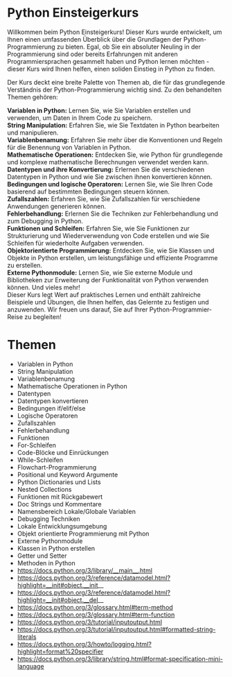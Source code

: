 # Python Einsteigerkurs
Willkommen beim Python Einsteigerkurs! Dieser Kurs wurde entwickelt, um Ihnen einen umfassenden Überblick über die Grundlagen der Python-Programmierung zu bieten. Egal, ob Sie ein absoluter Neuling in der Programmierung sind oder bereits Erfahrungen mit anderen Programmiersprachen gesammelt haben und Python lernen möchten - dieser Kurs wird Ihnen helfen, einen soliden Einstieg in Python zu finden.

Der Kurs deckt eine breite Palette von Themen ab, die für das grundlegende Verständnis der Python-Programmierung wichtig sind. Zu den behandelten Themen gehören:

__Variablen in Python:__ Lernen Sie, wie Sie Variablen erstellen und verwenden, um Daten in Ihrem Code zu speichern.  
__String Manipulation:__ Erfahren Sie, wie Sie Textdaten in Python bearbeiten und manipulieren.  
__Variablenbenamung:__ Erfahren Sie mehr über die Konventionen und Regeln für die Benennung von Variablen in Python.  
__Mathematische Operationen:__ Entdecken Sie, wie Python für grundlegende und komplexe mathematische Berechnungen verwendet werden kann.  
__Datentypen und ihre Konvertierung:__ Erlernen Sie die verschiedenen Datentypen in Python und wie Sie zwischen ihnen konvertieren können.  
__Bedingungen und logische Operatoren:__ Lernen Sie, wie Sie Ihren Code basierend auf bestimmten Bedingungen steuern können.  
__Zufallszahlen:__ Erfahren Sie, wie Sie Zufallszahlen für verschiedene Anwendungen generieren können.  
__Fehlerbehandlung:__ Erlernen Sie die Techniken zur Fehlerbehandlung und zum Debugging in Python.  
__Funktionen und Schleifen:__ Erfahren Sie, wie Sie Funktionen zur Strukturierung und Wiederverwendung von Code erstellen und wie Sie Schleifen für wiederholte Aufgaben verwenden.  
__Objektorientierte Programmierung:__ Entdecken Sie, wie Sie Klassen und Objekte in Python erstellen, um leistungsfähige und effiziente Programme zu erstellen.  
__Externe Pythonmodule:__ Lernen Sie, wie Sie externe Module und Bibliotheken zur Erweiterung der Funktionalität von Python verwenden können.
Und vieles mehr!  
Dieser Kurs legt Wert auf praktisches Lernen und enthält zahlreiche Beispiele und Übungen, die Ihnen helfen, das Gelernte zu festigen und anzuwenden. Wir freuen uns darauf, Sie auf Ihrer Python-Programmier-Reise zu begleiten!

# Themen
* Variablen in Python
* String Manipulation
* Variablenbenamung
* Mathematische Operationen in Python
* Datentypen
* Datentypen konvertieren
* Bedingungen if/elif/else
* Logische Operatoren
* Zufallszahlen
* Fehlerbehandlung
* Funktionen
* For-Schleifen
* Code-Blöcke und Einrückungen
* While-Schleifen
* Flowchart-Programmierung
* Positional und Keyword Argumente
* Python Dictionaries und Lists
* Nested Collections
* Funktionen mit Rückgabewert
* Doc Strings und Kommentare
* Namensbereich Lokale/Globale Variablen
* Debugging Techniken
* Lokale Entwicklungsumgebung
* Objekt orientierte Programmierung mit Python
* Externe Pythonmodule
* Klassen in Python erstellen
* Getter und Setter
* Methoden in Python
* https://docs.python.org/3/library/__main__.html
* https://docs.python.org/3/reference/datamodel.html?highlight=__init#object.__init__
* https://docs.python.org/3/reference/datamodel.html?highlight=__init#object.__del__
* https://docs.python.org/3/glossary.html#term-method
* https://docs.python.org/3/glossary.html#term-function
* https://docs.python.org/3/tutorial/inputoutput.html
* https://docs.python.org/3/tutorial/inputoutput.html#formatted-string-literals
* https://docs.python.org/3/howto/logging.html?highlight=format%20specifier
* https://docs.python.org/3/library/string.html#format-specification-mini-language
